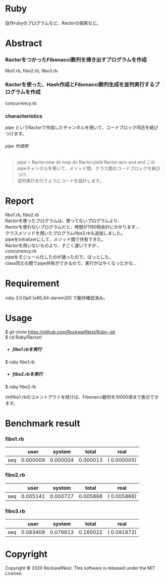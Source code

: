 # Ruby
自作rubyのプログラムなど、Ractorの探索など。

# Abstract
### RactorをつかったFibonacci数列を掃き出すプログラムを作成
fibo1.rb, fibo2.rb, fibo3.rb <br />
### Ractorを使った、Hash作成とFibonacci数列生成を並列実行するプログラムを作成
concurrency.rb <br />

### characteristics
pipe というRactorで作成したチャンネルを用いて、コードブロック同志を結びつけます。<br />
###### pipe 作成例
> pipe = Ractor.new do 
>   loop do 
>     Ractor.yield Ractor.recv
>   end
> end
このpipeチャンネルを用いて、メソッド間、クラス間のコードブロックを結びつけ、<br />
並列実行を行うようにコードを設計します。<br />

# Report
fibo1.rb, fibo2.rb <br />
Ractorを使ったプログラムは、使ってないプログラムより、<br />
Ractorを使わないプログラムだと、時間が1190倍余計にかかります... <br />
クラスメソッドを用いたプログラムfibo3.rbも追加しました。<br />
pipeをinitializerにして、メソッド間で共有できた。 <br/>
Ractorを用いないものより、すごく遅いですが... <br />
concurrency.rb <br />
pipeをモジュール化したのが通ったので、ほっとした。<br />
class同士の間でpipe共有ができるので、実行がはやくなったかな...　<br />

# Requirement 
ruby 3.0.0p0 [x86_64-darwin20]
で動作確認済み。

# Usage 
$ git clone https://github.com/RockwallNest/Ruby-.git <br />
$ cd Ruby/Ractor/ <br />
- ##### fibo1.rbを実行
$ ruby fibo1.rb <br />
- ##### fibo2.rbを実行
$ ruby fibo2.rb <br />

(※)fibo1.rbのコメントアウトを除けば、Fibonacci数列を10000項まで表示できます。

# Benchmark result
### fibo1.rb
|     |   user   |  system  |   total  |     real     | 
|---  |---       |---       |---       |---           |
| seq | 0.000009 | 0.000004 | 0.000013 | (  0.000005) |

### fibo2.rb
|     |  user    |  system  |   total  |     real     |
|---  |---       |---       |---       |---           |
| seq | 0.005141 | 0.000727 | 0.005868 | (  0.005866) |

### fibo3.rb
|     |  user     |  system  |  total   |    real      |
|---  |---        |---       |---       |---           |
| seq | 0.083409  | 0.076613 | 0.160022 | (  0.091872) |

# Copyright
Copyright &copy; 2020 RockwallNest. This software is released under the MIT License. <br>

